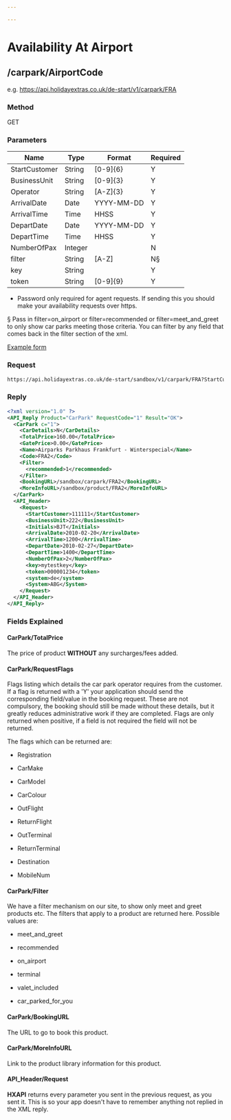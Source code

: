 ```yaml
---

---
```


# Availability At Airport








## /carpark/AirportCode

e.g. https://api.holidayextras.co.uk/de-start/v1/carpark/FRA

### Method

GET
















### Parameters

 | Name          | Type    | Format     | Required |
 | ----          | ----    | ------     | -------- |
 | StartCustomer | String  | [0-9]{6}   | Y        |
 | BusinessUnit  | String  | [0-9]{3}   | Y        |
 | Operator      | String  | [A-Z]{3}   | Y        |
 | ArrivalDate   | Date    | YYYY-MM-DD | Y        |
 | ArrivalTime   | Time    | HHSS       | Y        |
 | DepartDate    | Date    | YYYY-MM-DD | Y        |
 | DepartTime    | Time    | HHSS       | Y        |
 | NumberOfPax   | Integer |            | N        |
 | filter        | String  | [A-Z]      | N§      |
 | key           | String  |            | Y        |
 | token         | String  | [0-9]{9}   | Y        |

* Password only required for agent requests. If sending this you should make your availability requests over https.

§ Pass in filter=on_airport or filter=recommended or filter=meet_and_greet to only show car parks meeting those criteria. You can filter by any field that comes back in the filter section of the xml.

[Example form](https://api.holidayextras.co.uk/form/carpark1?key=mytestkey)




### Request

```html
https://api.holidayextras.co.uk/de-start/sandbox/v1/carpark/FRA?StartCustomer=111111&BusinessUnit=222&Initials=BJT&ArrivalDate=2010-02-20&ArrivalTime=1200&DepartDate=2010-02-27&DepartTime=1400&NumberOfPax=2&key=mytestkey&token=000001234
```














### Reply

```xml
<?xml version="1.0" ?>
<API_Reply Product="CarPark" RequestCode="1" Result="OK">
  <CarPark c="1">
    <CarDetails>N</CarDetails>
    <TotalPrice>160.00</TotalPrice>
    <GatePrice>0.00</GatePrice>
    <Name>Airparks Parkhaus Frankfurt - Winterspecial</Name>
    <Code>FRA2</Code>
    <Filter>
      <recommended>1</recommended>
    </Filter>
    <BookingURL>/sandbox/carpark/FRA2</BookingURL>
    <MoreInfoURL>/sandbox/product/FRA2</MoreInfoURL>
  </CarPark>
  <API_Header>
    <Request>
      <StartCustomer>111111</StartCustomer>
      <BusinessUnit>222</BusinessUnit>
      <Initials>BJT</Initials>
      <ArrivalDate>2010-02-20</ArrivalDate>
      <ArrivalTime>1200</ArrivalTime>
      <DepartDate>2010-02-27</DepartDate>
      <DepartTime>1400</DepartTime>
      <NumberOfPax>2</NumberOfPax>
      <key>mytestkey</key>
      <token>000001234</token>
      <system>de</system>
      <System>ABG</System>
    </Request>
  </API_Header>
</API_Reply>

```























### Fields Explained

#### CarPark/TotalPrice

The price of product **WITHOUT** any surcharges/fees added.

#### CarPark/RequestFlags

Flags listing which details the car park operator requires from the customer. If a flag is returned with a 'Y' your application should send the corresponding field/value in the booking request. These are not compulsory, the booking should still be made without these details, but it greatly reduces administrative work if they are completed. Flags are only returned when positive, if a field is not required the field will not be returned.

The flags which can be returned are:


*  Registration

*  CarMake

*  CarModel

*  CarColour

*  OutFlight

*  ReturnFlight

*  OutTerminal

*  ReturnTerminal

*  Destination

*  MobileNum

#### CarPark/Filter

We have a filter mechanism on our site, to show only meet and greet products etc. The filters that apply to a product are returned here. Possible values are:


*  meet_and_greet

*  recommended

*  on_airport

*  terminal

*  valet_included

*  car_parked_for_you


#### CarPark/BookingURL

The URL to go to book this product.

#### CarPark/MoreInfoURL

Link to the product library information for this product.


#### API_Header/Request

**HXAPI** returns every parameter you sent in the previous request, as you sent it. This is so your app doesn't have to remember anything not replied in the XML reply.



